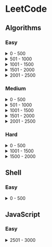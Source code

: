 # LeetCode

## Algorithms

### Easy

<details>
<summary> 0 - 500 </summary>

- P1-Two_Sum
- P9-Palindrome_Number
- P13-Roman_to_Integer
- P14-Longest_Common_Prefix
- P20-Valid_Parentheses
- P21-Merge_Two_Sorted_List
- P26-Remove_Duplicates_from_Sorted_Array
- P27-Remove_Element
- P66-Plus_One
- P70-Climbing_Stairs
- P88-Merge_Sorted_Array
- P94-Binary_Tree_Inorder_Traversal
- P100-Same_Tree
- P110-Balanced_Binary_Tree
- P111-Minimum_Depth_of_Binary_Tree
- P118-Pascal's_Triangle
- P119-Pascal's_Triangle_II
- P121-Best_Time_to_Buy_and_Sell_Stock
- P141-Linked_List_Cycle
- P160-Intersection_of_Two_Linked_Lists
- P169-Majority_Element
- P203-Remove_Linked_List_Elements
- P217-Contains_Duplicate
- P226-Invert_Binary_Tree
- P242-Valid_Anagram
- P326-Power_of_Three
- P344-Reverse_String
- P374-Guess_Number_Higher_or_Lower
- P383-Ransom_Note

</details>
<details>
<summary> 501 - 1000 </summary>

- P680-Valid_Palindrome_II
- P682-Baseball_Game
- P700-Search_in_a_Binary_Search_Tree
- P724-Find_Pivot_Index
- P733-Flood_Fill
- P747-Largest_Number_At_Least_Twice_of_Others

</details>
<details>
<summary> 1001 - 1500 </summary>

- P1221-Split_a_String_in_Balanced_Strings

</details>
<details>
<summary> 1501 - 2000 </summary>

- P1614-Maximum_Nesting_Depth_of_the_Parentheses

</details>
<details>
<summary> 2001 - 2500 </summary>

- P2243-Calculate_Digit_Sum_of_a_String

</details>

### Medium

<details>
<summary> 0 - 500 </summary>

- P2-Add_Two_Numbers
- P3-Longest_Substring_Without_Repeating_Characters
- P5-Longest_Palindromic_Substring
- P7-Reverse_Integer
- P8-String_to_Integer(atoi)
- P11-Container_With_Most_Water
- P15-3Sum
- P19-Remove_Nth_Node_From_End_of_List
- P24-Swap_Nodes_in_Pairs
- P33-Search_in_Rotated_Sorted_Array
- P34-Find_First_and_Last_Position_of_Element_in_Sorted_Array
- P49-Group_Anagrams
- P50-Pow(x,n)
- P53-Maximum_Subarray
- P59-Spiral_Matrix_II
- P62-Unique_Paths
- P64-Minimum_Path_Sum
- P74-Search_a_2D_Matrix
- P79-Word_Search
- P95-Unique_Binary_Search_Trees_II
- P96_Unique_Binary_Search_Trees
- P98-Validate_Binary_Search_Tree
- P102-Binary_Tree_Level_Order_Traversal
- P105-Construct_Binary_Tree_from_Preorder_and_Inorder_Traversal
- P120-Triangle
- P122-Best_Time_to_Buy_and_Sell_Stock_II
- P128-Longest_Consecutive_Sequence
- P139-Word_Break
- P142-Linked_List_Cycle_II
- P152-Maximum_Product_Subarray
- P153-Find_Minimum_in_Rotated_Sorted_Array
- P198-House_Robber
- P200-Number_of_Islands
- P209-Minimum_Size_Subarray_Sum
- P213-House_Robber_II
- P229-Majority_Element_II
- P236-Lowest_Common_Ancestor_of_a_Binary_Tree
- P238-Product_of_Array_Except_Self
- P274-H_index
- P279-Perfect_Squares
- P287-Find_the_Duplicate_Number
- P300-Longest_Increasing_Subsequence
- P322-Coin_Change
- P328-Odd_Even_Linked_List
- P377-Combination_Sum_IV
- P393-UTF-8_Validation

</details>
<details>
<summary> 501 - 1000 </summary>

- P684-Redundant_Connection
- P695-Max_Area_of_Island
- P707-Design_Linked_List
- P718-Maximum_Length_of_Repeated_Subarray
- P743-Network_Delay_Time
- P787-Cheapest_Flights_Within_K_Stops
- P814-Binary_Tree_Pruning

</details>
<details>
<summary> 1001 - 1500 </summary>

- P1143-Longest_Common_Subsequence
- P1262-Greatest_Sum_Divisible_by_Three
- P1382-Balance_a_Binary_Search_Tree
- P1457-Pseudo-Palindromic_Paths_in_a_Binary_Tree

</details>
<details>
<summary> 1501 - 2000 </summary>

- P1584-Min_Cost_to_Connect_All_Points

</details>
<details>
<summary> 2001 - 2500 </summary>

- P2007-Find_Original_Array_From_Doubled_Array
- P2104-Sum_of_Subarray_Ranges
- P2244-Minimum_Rounds_to_Complete_All_Tasks
- P2414-Length_of_the_Longest_Alphabetical_Continuous_Substring

</details>

### Hard

<details>
<summary> 0 - 500 </summary>

- P23-Merge_k_Sorted_Lists
- P123-Best_Time_to_Buy_and_Sell_Stock_III
- P124-Binary_Tree_Maximum_Path_Sum
- P218-The_Skyline_Problem
- P239-Sliding_Window_Maximum

</details>
<details>
<summary> 1001 - 1500 </summary>

- P1278-Palindrome_Partitioning_III
- P1489-Find_Critical_and_Pseudo-Critical_Edges_in_Minimum_Spanning_Tree

</details>
<details>
<summary> 1500 - 2000 </summary>

- P1671-Minimum_Number_of_Removals_to_Make_Mountain_Array

</details>

## Shell

### Easy

<details>
<summary> 0 - 500 </summary>

- P193-Valid_Phone_Numbers

</details>

## JavaScript

### Easy

<details>
<summary> 2501 - 3000 </summary>

- P2626-Array_Reduce_Transformation

</details>
